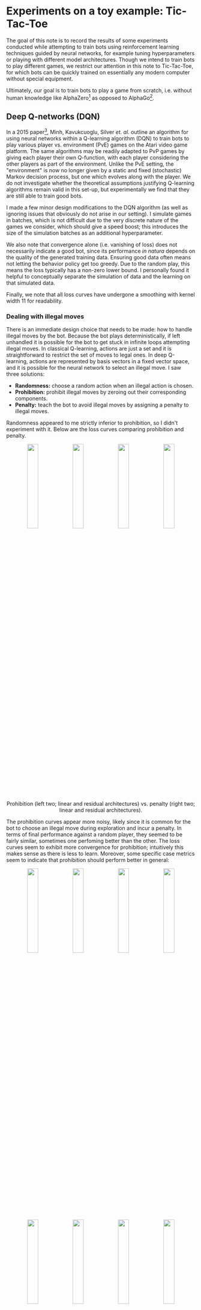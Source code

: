 # Experiments on a toy example: Tic-Tac-Toe

The goal of this note is to record the results of some experiments conducted while attempting to train bots using reinforcement learning techniques guided by neural networks, for example tuning hyperparameters or playing with different model architectures.  Though we intend to train bots to play different games, we restrict our attention in this note to Tic-Tac-Toe, for which bots can be quickly trained on essentially any modern computer without special equipment.

Ultimately, our goal is to train bots to play a game from scratch, i.e. without human knowledge like AlphaZero[^SSS17] as opposed to AlphaGo[^SH16].

## Deep Q-networks (DQN)

In a 2015 paper[^MKS15], Minh, Kavukcuoglu, Silver *et. al.* outline an algorithm for using neural networks within a Q-learning algorithm (DQN) to train bots to play various player vs. environment (PvE) games on the Atari video game platform.  The same algorithms may be readily adapted to PvP games by giving each player their own Q-function, with each player considering the other players as part of the environment.  Unlike the PvE setting, the "environment" is now no longer given by a static and fixed (stochastic) Markov decision process, but one which evolves along with the player.  We do not investigate whether the theoretical assumptions justifying Q-learning algorithms remain valid in this set-up, but experimentally we find that they are still able to train good bots.

I made a few minor design modifications to the DQN algorithm (as well as ignoring issues that obviously do not arise in our setting).  I simulate games in batches, which is not difficult due to the very discrete nature of the games we consider, which should give a speed boost; this introduces the size of the simulation batches as an additional hyperparameter.

We also note that convergence alone (i.e. vanishing of loss) does not necessarily indicate a good bot, since its performance *in natura* depends on the quality of the generated training data.  Ensuring good data often means not letting the behavior policy get too greedy.  Due to the random play, this means the loss typically has a non-zero lower bound.  I personally found it helpful to conceptually separate the simulation of data and the learning on that simulated data.

Finally, we note that all loss curves have undergone a smoothing with kernel width 11 for readability.

### Dealing with illegal moves


There is an immediate design choice that needs to be made: how to handle illegal moves by the bot.  Because the bot plays deterministically, if left unhandled it is possible for the bot to get stuck in infinite loops attempting illegal moves.  In classical Q-learning, actions are just a set and it is straightforward to restrict the set of moves to legal ones.  In deep Q-learning, actions are represented by basis vectors in a fixed vector space, and it is possible for the neural network to select an illegal move.  I saw three solutions:
+ **Randomness:** choose a random action when an illegal action is chosen.
+ **Prohibition:** prohibit illegal moves by zeroing out their corresponding components.
+ **Penalty:** teach the bot to avoid illegal moves by assigning a penalty to illegal moves.

Randomness appeared to me strictly inferior to prohibition, so I didn't experiment with it.  Below are the loss curves comparing prohibition and penalty.
<p align="center">
<img src="graphs/20240413213956_zeroout2.dttt.pt.losses.png" width="24%"><img src="graphs/20240413220118_zerooutrnn.dttt.pt.losses.png" width="24%"><img src="graphs/20240413212415_penalty2.dttt.pt.losses.png" width="24%"><img src="graphs/20240413222418_resnnpenalty.dttt.pt.losses.png" width="24%"></p>
<p align="center">
Prohibition (left two; linear and residual architectures) vs. penalty (right two; linear and residual architectures).
</p>

The prohibition curves appear more noisy, likely since it is common for the bot to choose an illegal move during exploration and incur a penalty.  In terms of final performance against a random player, they seemed to be fairly similar, sometimes one perfoming better than the other.  The loss curves seem to exhibit more convergence for prohibition; intuitively this makes sense as there is less to learn.  Moreover, some specific case metrics seem to indicate that prohibition should perform better in general:
<p align="center">
<img src="graphs/20240413203510_test_zeroout.dttt.pt.test0.png" width="24%"><img src="graphs/20240413213956_zeroout2.dttt.pt.test0.png" width="24%"><img src="graphs/20240413210030_test_penalty.dttt.pt.test0.png" width="24%"><img src="graphs/20240413212415_penalty2.dttt.pt.test0.png" width="24%">
<img src="graphs/20240413203510_test_zeroout.dttt.pt.test1.png" width="24%"><img src="graphs/20240413213956_zeroout2.dttt.pt.test1.png" width="24%"><img src="graphs/20240413210030_test_penalty.dttt.pt.test1.png" width="24%"><img src="graphs/20240413212415_penalty2.dttt.pt.test1.png" width="24%">
</p><p align="center">
Performance metrics for prohibition (left two) vs. penalty (right two).
</p>

In particular, for Test 1, we see that we tend to see much more separation between the green curve and the blue/orange curves using prohibition, an indication that the bot is learning to distinguish a particular group of losing moves vs. tying moves.

I implemented penalty first since it was more straightforward, but later switched to prohibition.  Many experiments in the remainder of the document use penalty; one unintended benefit of this is that the number of illegal moves attempted by the bot can be used as a metric for how well the bot has learned the basic rules of the game.


### Magnitude of penalty

The magnitude of the penalty has an effect on neural network training where it does not in classical Q-learning.  For classical Q-learning, the function is an arbitrary function on a discrete set of states.  For deep Q-learning, the function is ``built from'' linear functions defined on a vector space continuum (but only evaluated on a discrete subset).  In particular, for deep Q-learning, large values can skew the weights during training.  In the beginning, I had set the penalty to -1000, which worked classically but caused divergence when training neural networks.  I tested this in an experiment comparing penalties of -2 vs. -1000.  I also tested a penalty of -1, which was not significantly different from a penalty of -2.

<p align="center">
<img src="graphs/20240325030438_badpenalty.dttt.pt.log.losses.png" width="40%"><img src="graphs/20240324030517_4000its.dttt.pt.log.losses.png" width="40%">
<p>
<p align="center">Loss curve over 4000 iterations: -1000 penalty (left) vs. -2 penalty (right).</p>

<table align="center">
<tr><td>iterations</td><td colspan="2">1000</td><td colspan="2">1500</td><td colspan="2">4000</td></tr>
<tr><td>penalty</td><td>2</td><td>-1000</td><td>-2</td><td>-1000</td><td>2</td><td>-1000</td></tr>
<tr><td>player 1 losses vs. random</td><td>0.00%</td><td>0.00%</td><td>0.00%</td><td>0.00%</td><td>0.00%</td><td>0.00%</td></tr>
<tr><td>player 2 losses vs. random</td><td>1.27%</td><td>1.25%</td><td>1.60%</td><td>2.81%</td><td>0.00%</td><td>0.10%</td></tr>
<tr><td>player 1 invalid moves</td><td>0</td><td>0</td><td>0</td><td>0</td><td>0</td><td>0</td></tr>
<tr><td>player 2 invalid moves</td><td>6</td><td>63</td><td>0</td><td>0</td><td>0</td><td>0</td></tr>
</table>

With a large penalty the model much longer to begin to converge.  A large penalty negatively impacts the performance of the bot measured in losses as well as, perhaps counterintuitively, its ability to avoid illegal moves.  In the long term, the bot appears to be able to adjust its weights to account for the large penalty, but in general it seems best to avoid it.

### Greed and convergence

To generate good gameplay data, the bots must strike a balance between exploration and exploitation.  For Q-learning we will use a simple greed parameter to control the probability that the bot plays according to what it thinks is optimal (exploitation) versus randomly (exploration).  It is an annoying convention that the so-called greed parameter measures how much the bot explores; we will use the term *exploration parameter* instead, which is complementary to the *greed parameter*, i.e. a greed parameter of 0 means it always plays randomly.  This greed parameter may change over time.

In PvE games, it is typically recommended to start the greed low, around 0.0, and then end high, around 0.9.  The reasoning is that the bot should explore a lot in the beginning, then hone in on a winning strategy.  In PvP games, experimentally, it appears better to keep the ending greed lower.  We postulate the following reason: in PvE situations, the player has, ignoring randomness, total control over which branch of the game tree to go down.  Therefore, it is okay for the player to forget branches of the tree that it does not like.  On the other hand, in PvP situations, the opposing player has an equal share of control.  Setting the greed parameter too high can causes the neural network to forget some branches of the game tree.

To visualize the effect of greed on convergence and performance, I trained a bot under the following schemes for 4000 iterations.
+ **No greed:** the greed stayed at 0.0 throughout, i.e. the training data was completely randomly generated.
+ **Middle greed:** the greed ramped from 0.0 to 0.6 linearly in the interval $[100, 2500]$.
+ **Max greed:** the greed ramped from 0.0 to the maximum 1.0 linearly in the interval $[100, 3900]$.

<p align="center">
<img src="graphs/20240328201353_nogreed.dttt.pt.losses.png" width="33%"><img src="graphs/20240328101230_postbug_baseline.dttt.pt.losses.png" width="33%"><img src="graphs/20240328191907_greedto100.dttt.pt.losses.png" width="33%">
<p>
<p align="center">Loss curves over 4000 iterations, no vs. middle vs. max greed.</p>


<table align="center">
<tr><td></td><td colspan="4">player 1</td<td colspan="4">player 2</td></tr>
<tr><td>greed</td><td>win</td><td>loss</td><td>tie</td><td>invalid</td><td>win</td><td>loss</td><td>tie</td><td>invalid</td></tr>
<tr><td>no</td><td>69.37%</td><td>19.43%</td><td>11.20%</td><td>31168</td><td>47.47%</td><td>40.07%</td><td>12.46%</td><td>21536</td></tr>
<tr><td>middle</td><td>98.96%</td><td>0.00%</td><td>1.04%</td><td>0</td><td>90.73%</td><td>0.00%</td><td>9.27%</td><td>0</td></tr>
<tr><td>max</td><td>95.54%</td><td>0.63%</td><td>3.83%</td><td>284</td><td>90.44%</td><td>0.00%</td><td>9.56%</td><td>0</td></tr>
</table>

We observe that higher greed can result in converging to a value with lower loss, but does not necessarily result in a better bot.  We also observe divergence for the first player and convergence for the second player using the no-greed policy.  My guess for why is that if the opponent plays randomly, this can result in higher variance in outcomes.



### TODO

We will see later, e.g. in Figure \ref{relu or batch}, that sometimes a player 0 bot can be trained to never lose but still occasionally attempt illegal moves, reflecting that it's generally easier for player 0 to win.

[^MKS15]: Volodymyr Mnih, Koray Kavukcuoglu, David Silver, *et. al.*, Human-level control through deep reinforcement learning, *Nature* volume 518, pages 529–533 (2015).

[^SH16]: David Silver Aja Huang, *et. al.*, Mastering the game of Go with deep neural networks and tree search, *Nature* volume 529, pages 484-489 (2016).
		
[^SSS17]: David Silver, Julian Schrittwieser, Karen Simonyan, *et. al.*, Mastering the game of Go without human knowledge, *Nature* volume 550, pages 354-359 (2017).

